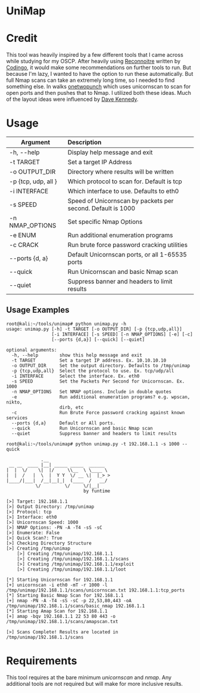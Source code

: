 # UniMap

# Credit

This tool was heavily inspired by a few different tools that I came across while studying for my OSCP. After heavily using [Reconnoitre](https://github.com/codingo/Reconnoitre) written by [Codingo](https://www.twitter.com/codingo_), it would make some recommendations on further tools to run. But because I'm lazy, I wanted to have the option to run these automatically. But full Nmap scans can take an extremely long time, so I needed to find something else. In walks [onetwopunch](https://github.com/superkojiman/onetwopunch) which uses unicornscan to scan for open ports and then pushes that to Nmap. I utilized both these ideas. Much of the layout ideas were influenced by [Dave Kennedy](https://www.twitter.com/HackingDave). 

# Usage

| Argument        | Description |
| ------------- |:-------------|
| -h, --help | Display help message and exit |
| -t TARGET | Set a target IP Address |
| -o OUTPUT_DIR | Directory where results will be written |
| -p {tcp, udp, all } | Which protocol to scan for. Default is tcp |
| -i INTERFACE | Which interface to use. Defaults to eth0 |
| -s SPEED | Speed of Unicornscan by packets per second. Default is 1000 |
| -n NMAP_OPTIONS | Set specific Nmap Options |
| -e ENUM | Run additional enumeration programs |
| -c CRACK | Run brute force password cracking utilities |
| --ports {d, a} | Default Unicornscan ports, or all 1-65535 ports |
| --quick | Run Unicornscan and basic Nmap scan |
| --quiet | Suppress banner and headers to limit results |

## Usage Examples

```
root@kali:~/tools/unimap# python unimap.py -h
usage: unimap.py [-h] -t TARGET [-o OUTPUT_DIR] [-p {tcp,udp,all}]
                 [-i INTERFACE] [-s SPEED] [-n NMAP_OPTIONS] [-e] [-c]
                 [--ports {d,a}] [--quick] [--quiet]

optional arguments:
  -h, --help        show this help message and exit
  -t TARGET         Set a target IP address. Ex. 10.10.10.10
  -o OUTPUT_DIR     Set the output directory. Defaults to /tmp/unimap
  -p {tcp,udp,all}  Select the protocol to use. Ex. tcp/udp/all
  -i INTERFACE      Select the interface. Ex. eth0
  -s SPEED          Set the Packets Per Second for Unicornscan. Ex. 1000
  -n NMAP_OPTIONS   Set NMAP options. Include in double quotes
  -e                Run additional enumeration programs? e.g. wpscan, nikto,
                    dirb, etc
  -c                Run Brute Force password cracking against known services
  --ports {d,a}     Default or All ports.
  --quick           Run Unicornscan and basic Nmap scan
  --quiet           Suppress banner and headers to limit results
```

```
root@kali:~/tools/unimap# python unimap.py -t 192.168.1.1 -s 1000 --quick

             .__                       
 __ __  ____ |__| _____ _____  ______  
|  |  \/    \|  |/     \\__  \ \____ \ 
|  |  /   |  \  |  Y Y  \/ __ \|  |_> >
|____/|___|  /__|__|_|  (____  /   __/ 
           \/         \/     \/|__|    
                             by funtime

[>] Target: 192.168.1.1
[>] Output Directory: /tmp/unimap
[>] Protocol: tcp
[>] Interface: eth0
[>] Unicornscan Speed: 1000
[>] NMAP Options: -PN -A -T4 -sS -sC
[>] Enumerate: False
[>] Quick Scan?: True
[>] Checking Directory Structure
[>] Creating /tmp/unimap
	[>] Creating /tmp/unimap/192.168.1.1
	[>] Creating /tmp/unimap/192.168.1.1/scans
	[>] Creating /tmp/unimap/192.168.1.1/exploit
	[>] Creating /tmp/unimap/192.168.1.1/loot

[*] Starting Unicornscan for 192.168.1.1
[+] unicornscan -i eth0 -mT -r 1000 -l /tmp/unimap/192.168.1.1/scans/unicornscan.txt 192.168.1.1:tcp_ports
[*] Starting Basic Nmap Scan for 192.168.1.1
[+] nmap -PN -A -T4 -sS -sC -p 22,53,80,443 -oA /tmp/unimap/192.168.1.1/scans/basic_nmap 192.168.1.1
[*] Starting Amap Scan for 192.168.1.1
[+] amap -bqv 192.168.1.1 22 53 80 443 -o /tmp/unimap/192.168.1.1/scans/amapscan.txt

[>] Scans Complete! Results are located in /tmp/unimap/192.168.1.1/scans
```

# Requirements

This tool requires at the bare minimum *unicornscan* and *nmap*. Any additional tools are not required but will make for more inclusive results.
